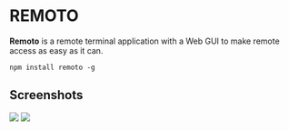 # REMOTO
**Remoto** is a remote terminal application with a Web GUI to make remote access as easy as it can.

```
npm install remoto -g
```

## Screenshots
![](http://i.imgur.com/onwnhij.png) ![](http://i.imgur.com/0Pol68N.png)